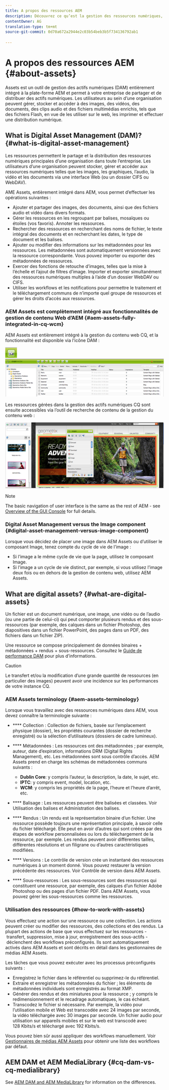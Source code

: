 ```yaml
---
title: A propos des ressources AEM
description: Découvrez ce qu’est la gestion des ressources numériques, ses cas d’utilisation et l’offre AEM Asset d’Adobe.
contentOwner: AG
translation-type: tm+mt
source-git-commit: 0d70a672a2944e2c03b54beb3b5f734136792ab1

---
```



# A propos des ressources AEM {#about-assets}

Assets est un outil de gestion des actifs numériques (DAM) entièrement intégré à la plate-forme AEM et permet à votre entreprise de partager et de distribuer des actifs numériques. Les utilisateurs au sein d’une organisation peuvent gérer, stocker et accéder à des images, des vidéos, des documents, des clips audio et des fichiers multimédias enrichis, tels que des fichiers Flash, en vue de les utiliser sur le web, les imprimer et effectuer une distribution numérique.

## What is Digital Asset Management (DAM)? {#what-is-digital-asset-management}

Les ressources permettent le partage et la distribution des ressources numériques principales d’une organisation dans toute l’entreprise. Les utilisateurs d’une organisation peuvent stocker, gérer et accéder aux ressources numériques telles que les images, les graphiques, l’audio, la vidéo et les documents via une interface Web (ou un dossier CIFS ou WebDAV).

AME Assets, entièrement intégré dans AEM, vous permet d’effectuer les opérations suivantes :

* Ajouter et partager des images, des documents, ainsi que des fichiers audio et vidéo dans divers formats.
* Gérer les ressources en les regroupant par balises, mosaïques ou étoiles (vos favoris). Annoter les ressources.
* Rechercher des ressources en recherchant des noms de fichier, le texte intégral des documents et en recherchant les dates, le type de document et les balises.
* Ajouter ou modifier des informations sur les métadonnées pour les ressources. Les métadonnées sont automatiquement versionnées avec la ressource correspondante. Vous pouvez importer ou exporter des métadonnées de ressources.
* Exercer des fonctions de retouche d’images, telles que la mise à l’échelle et l’ajout de filtres d’image. Importer et exporter simultanément des ressources numériques multiples à l’aide d’un dossier WebDAV ou CIFS.
* Utiliser les workflows et les notifications pour permettre le traitement et le téléchargement communs de n’importe quel groupe de ressources et gérer les droits d’accès aux ressources.

### AEM Assets est complètement intégré aux fonctionnalités de gestion de contenu Web d’AEM {#aem-assets-fully-integrated-in-cq-wcm}

AEM Assets est entièrement intégré à la gestion du contenu web CQ, et la fonctionnalité est disponible via l’icône DAM :

<!-- TBD: Update image for branding -->

![screen_shot_2012-04-17at15946pm](assets/screen_shot_2012-04-17at15946pm.png) ![screen_shot_2012-04-17at20100pm](assets/screen_shot_2012-04-17at20100pm.png)

Les ressources gérées dans la gestion des actifs numériques CQ sont ensuite accessibles via l’outil de recherche de contenu de la gestion du contenu web :

<!-- TBD: Update image for branding -->

![screen_shot_2012-04-17at20214pm](assets/screen_shot_2012-04-17at20214pm.png)

>[!NOTE]
>
>The basic navigation of user interface is the same as the rest of AEM - see [Overview of the GUI Console](/help/sites-authoring/qg-page-authoring.md) for full details.

### Digital Asset Management versus the Image component {#digital-asset-management-versus-image-component}

Lorsque vous décidez de placer une image dans AEM Assets ou d’utiliser le composant Image, tenez compte du cycle de vie de l’image :

* Si l’image a le même cycle de vie que la page, utilisez le composant Image.
* Si l’image a un cycle de vie distinct, par exemple, si vous utilisez l’image deux fois ou en dehors de la gestion de contenu web, utilisez AEM Assets.

## What are digital assets? {#what-are-digital-assets}

Un fichier est un document numérique, une image, une vidéo ou de l’audio (ou une partie de celui-ci) qui peut comporter plusieurs rendus et des sous-ressources (par exemple, des calques dans un fichier Photoshop, des diapositives dans un fichier PowerPoint, des pages dans un PDF, des fichiers dans un fichier ZIP).

Une ressource se compose principalement de données binaires + métadonnées + rendus + sous-ressources. Consultez le [Guide de performance DAM](/help/sites-deploying/assets-performance-sizing.md) pour plus d’informations.

>[!CAUTION]
>
>Le transfert et/ou la modification d’une grande quantité de ressources (en particulier des images) peuvent avoir une incidence sur les performances de votre instance CQ.

### AEM Assets terminology {#aem-assets-terminology}

Lorsque vous travaillez avec des ressources numériques dans AEM, vous devez connaître la terminologie suivante :

* **** Collection : Collection de fichiers, basée sur l’emplacement physique (dossier), les propriétés courantes (dossier de recherche enregistré) ou la sélection d’utilisateurs (dossiers de cadre lumineux).

* **** Métadonnées : Les ressources ont des métadonnées ; par exemple, auteur, date d’expiration, informations DRM (Digital Rights Management), etc. Les métadonnées sont sous contrôle d’accès. AEM Assets prend en charge les schémas de métadonnées communs suivants :

   * **Dublin Core**: y compris l’auteur, la description, la date, le sujet, etc.
   * **IPTC**: y compris event, model, location, etc.
   * **WCM**: y compris les propriétés de la page, l’heure et l’heure d’arrêt, etc.

* **** Balisage : Les ressources peuvent être balisées et classées. Voir Utilisation des balises et Administration des balises.

* **** Rendus : Un rendu est la représentation binaire d’un fichier. Une ressource possède toujours une représentation principale, à savoir celle du fichier téléchargé. Elle peut en avoir d’autres qui sont créées par des étapes de workflow personnalisées ou lors du téléchargement de la ressource, par exemple. Les rendus peuvent avoir différentes tailles, différentes résolutions et un filigrane ou d’autres caractéristiques modifiées.

* **** Versions : Le contrôle de version crée un instantané des ressources numériques à un moment donné. Vous pouvez restaurer la version précédente des ressources. Voir Contrôle de version dans AEM Assets.

* **** Sous-ressources : Les sous-ressources sont des ressources qui constituent une ressource, par exemple, des calques d’un fichier Adobe Photoshop ou des pages d’un fichier PDF. Dans AEM Assets, vous pouvez gérer les sous-ressources comme les ressources.

### Utilisation des ressources {#how-to-work-with-assets}

Vous effectuez une action sur une ressource ou une collection. Les actions peuvent créer ou modifier des ressources, des collections et des rendus. La plupart des actions de base que vous effectuez sur les ressources - transfert, suppression, mise à jour, enregistrement des sous-actifs - déclenchent des workflows préconfigurés. Ils sont automatiquement activés dans AEM Assets et sont décrits en détail dans les gestionnaires de médias AEM Assets.

Les tâches que vous pouvez exécuter avec les processus préconfigurés suivants :

* Enregistrez le fichier dans le référentiel ou supprimez-le du référentiel.
* Extraire et enregistrer les métadonnées du fichier ; les éléments de métadonnées individuels sont enregistrés au format XMP.
* Générer des rendus et des miniatures pour la ressource ; y compris le redimensionnement et le recadrage automatiques, le cas échéant.
* Transcodez le fichier si nécessaire. Par exemple, la vidéo pour l’utilisation mobile et Web est transcodée avec 24 images par seconde, la vidéo téléchargée avec 30 images par seconde. Un fichier audio pour utilisation sur appareils mobiles et sur le web est transcodé avec 128 Kbits/s et téléchargé avec 192 Kbits/s.

Vous pouvez bien sûr aussi appliquer des workflows manuellement. Voir [Gestionnaires de médias AEM Assets](media-handlers.md) pour obtenir une liste des workflows par défaut.

## AEM DAM et AEM MediaLibrary {#cq-dam-vs-cq-medialibrary}

See [AEM DAM and AEM MediaLibrary](medialibrary.md) for information on the differences.
